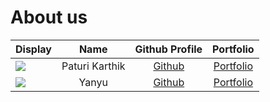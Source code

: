 # About us

Display |      Name      |               Github Profile               | Portfolio 
--------|:--------------:|:------------------------------------------:|:---------:
![](https://avatars.githubusercontent.com/u/64789669?v=4) | Paturi Karthik | [Github](https://github.com/paturikarthik) | [Portfolio](docs/team/paturikarthik.md)
![](https://via.placeholder.com/100.png?text=Photo) | Yanyu | [Github](https://github.com/a-wild-chocolate/) | [Portfolio](docs/team/johndoe.md)
